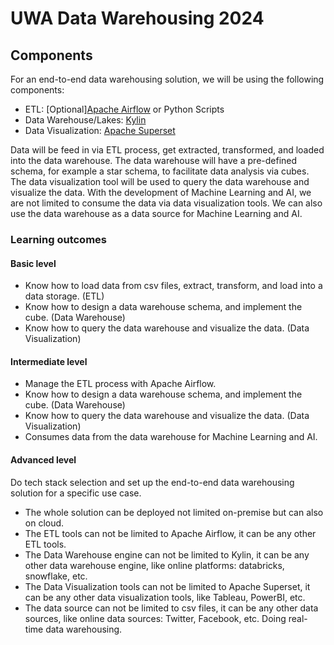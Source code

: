 # UWA Data Warehousing 2024

## Components

For an end-to-end data warehousing solution, we will be using the following components:

- ETL: [Optional][Apache Airflow](https://airflow.apache.org/) or Python Scripts
- Data Warehouse/Lakes: [Kylin](https://kylin.apache.org/)
- Data Visualization: [Apache Superset](https://superset.apache.org/)

Data will be feed in via ETL process, get extracted, transformed, and loaded into the data warehouse.
The data warehouse will have a pre-defined schema, for example a star schema, to facilitate data analysis via cubes.
The data visualization tool will be used to query the data warehouse and visualize the data.
With the development of Machine Learning and AI, we are not limited to consume the data via data visualization tools.
We can also use the data warehouse as a data source for Machine Learning and AI.

### Learning outcomes

#### Basic level

- Know how to load data from csv files, extract, transform, and load into a data storage. (ETL)
- Know how to design a data warehouse schema, and implement the cube. (Data Warehouse)
- Know how to query the data warehouse and visualize the data. (Data Visualization)

#### Intermediate level

- Manage the ETL process with Apache Airflow.
- Know how to design a data warehouse schema, and implement the cube. (Data Warehouse)
- Know how to query the data warehouse and visualize the data. (Data Visualization)
- Consumes data from the data warehouse for Machine Learning and AI.

#### Advanced level

Do tech stack selection and set up the end-to-end data warehousing solution for a specific use case.

- The whole solution can be deployed not limited on-premise but can also on cloud.
- The ETL tools can not be limited to Apache Airflow, it can be any other ETL tools.
- The Data Warehouse engine can not be limited to Kylin, it can be any other data warehouse engine, like online
  platforms:
  databricks, snowflake, etc.
- The Data Visualization tools can not be limited to Apache Superset, it can be any other data visualization tools, like
  Tableau, PowerBI, etc.
- The data source can not be limited to csv files, it can be any other data sources, like online data sources: Twitter,
  Facebook, etc. Doing real-time data warehousing.
